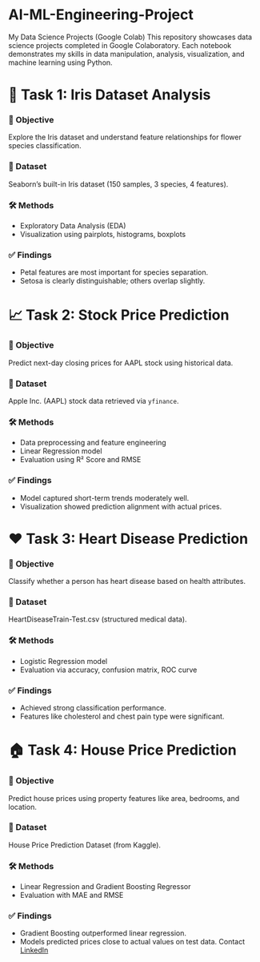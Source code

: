 # AI-ML-Engineering-Project
My Data Science Projects (Google Colab)
This repository showcases data science projects completed in Google Colaboratory. Each notebook demonstrates my skills in data manipulation, analysis, visualization, and machine learning using Python.

# 🌸 Task 1: Iris Dataset Analysis

### 🧠 Objective
Explore the Iris dataset and understand feature relationships for flower species classification.

### 📂 Dataset
Seaborn’s built-in Iris dataset (150 samples, 3 species, 4 features).

### 🛠️ Methods
- Exploratory Data Analysis (EDA)
- Visualization using pairplots, histograms, boxplots

### ✅ Findings
- Petal features are most important for species separation.
- Setosa is clearly distinguishable; others overlap slightly.
# 📈 Task 2: Stock Price Prediction

### 🧠 Objective
Predict next-day closing prices for AAPL stock using historical data.

### 📂 Dataset
Apple Inc. (AAPL) stock data retrieved via `yfinance`.

### 🛠️ Methods
- Data preprocessing and feature engineering
- Linear Regression model
- Evaluation using R² Score and RMSE

### ✅ Findings
- Model captured short-term trends moderately well.
- Visualization showed prediction alignment with actual prices.
# ❤️ Task 3: Heart Disease Prediction

### 🧠 Objective
Classify whether a person has heart disease based on health attributes.

### 📂 Dataset
HeartDiseaseTrain-Test.csv (structured medical data).

### 🛠️ Methods
- Logistic Regression model
- Evaluation via accuracy, confusion matrix, ROC curve

### ✅ Findings
- Achieved strong classification performance.
- Features like cholesterol and chest pain type were significant.
# 🏠 Task 4: House Price Prediction

### 🧠 Objective
Predict house prices using property features like area, bedrooms, and location.

### 📂 Dataset
House Price Prediction Dataset (from Kaggle).

### 🛠️ Methods
- Linear Regression and Gradient Boosting Regressor
- Evaluation with MAE and RMSE

### ✅ Findings
- Gradient Boosting outperformed linear regression.
- Models predicted prices close to actual values on test data.
Contact
[LinkedIn](https://www.linkedin.com/in/hafsa-ahmed-0a132b32b)



